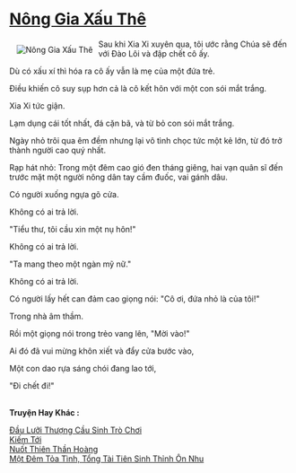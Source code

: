 <a href="https://truyenwiki.net/nong-gia-xau-the.35796/" title="Nông Gia Xấu Thê"><h1>Nông Gia Xấu Thê</h1></a><div style="display:table"><img align="right" style="float: left; padding: 10px;" src="https://truyenwiki.net/a/img/str/src/35796.jpg" alt="Nông Gia Xấu Thê">Sau khi Xia Xi xuyên qua, tôi ước rằng Chúa sẽ đến với Đào Lôi và đập chết cô ấy.<p></p> Dù có xấu xí thì hóa ra cô ấy vẫn là mẹ của một đứa trẻ.<p></p> Điều khiến cô suy sụp hơn cả là cô kết hôn với một con sói mắt trắng.<p></p> Xia Xi tức giận.<p></p> Lạm dụng cái tốt nhất, đá cặn bã, và từ bỏ con sói mắt trắng.<p></p> Ngày nhỏ trôi qua êm đềm nhưng lại vô tình chọc tức một kẻ lớn, từ đó trở thành người cao quý nhất.<p></p> Rạp hát nhỏ: Trong một đêm cao gió đen tháng giêng, hai vạn quân sĩ đến trước mặt một người nông dân tay cầm đuốc, vai gánh dâu.<p></p> Có người xuống ngựa gõ cửa.<p></p> Không có ai trả lời.<p></p> "Tiểu thư, tôi cầu xin một nụ hôn!"<p></p> Không có ai trả lời.<p></p> "Ta mang theo một ngàn mỹ nữ."<p></p> Không có ai trả lời.<p></p> Có người lấy hết can đảm cao giọng nói: "Cô ơi, đứa nhỏ là của tôi!"<p></p> Trong nhà âm thầm.<p></p> Rồi một giọng nói trong trẻo vang lên, "Mời vào!"<p></p> Ai đó đã vui mừng khôn xiết và đẩy cửa bước vào,<p></p> Một con dao rựa sáng chói đang lao tới,<p></p> "Đi chết đi!"</div><p><br><b>Truyện Hay Khác :</b></p><a href="https://truyenwiki.net/dau-luoi-thuong-cau-sinh-tro-choi.36782/" alt="Đầu Lưỡi Thượng Cầu Sinh Trò Chơi">Đầu Lưỡi Thượng Cầu Sinh Trò Chơi</a><br/><a href="https://github.com/nownovels/topcv/tree/master/truyenhay/35759" alt="Kiếm Tới">Kiếm Tới</a><br/><a href="https://github.com/nownovels/topcv/tree/master/truyenhay/35887" alt="Nuốt Thiên Thần Hoàng">Nuốt Thiên Thần Hoàng</a><br/><a href="https://github.com/nownovels/topcv/tree/master/truyenhay/36602" alt="Một Đêm Tỏa Tình, Tổng Tài Tiên Sinh Thỉnh Ôn Nhu">Một Đêm Tỏa Tình, Tổng Tài Tiên Sinh Thỉnh Ôn Nhu</a><br/>
